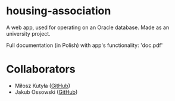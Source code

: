 # housing-association
A web app, used for operating on an Oracle database. Made as an university project.

Full documentation (in Polish) with app's functionality: 'doc.pdf'

# Collaborators
- Miłosz Kutyła ([GitHub](https://github.com/mkutyla/))
- Jakub Ossowski ([GitHub](https://github.com/bilevcik/))
